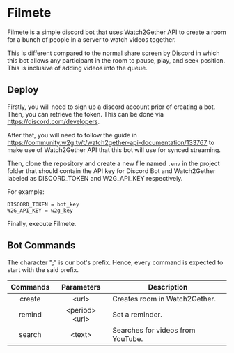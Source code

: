 # Filmete

Filmete is a simple discord bot that uses Watch2Gether API to create a room for a bunch of people in a server to watch videos together.

This is different compared to the normal share screen by Discord in which this bot allows any participant in the room to pause, play, and seek position. This is inclusive of adding videos into the queue.

## Deploy

Firstly, you will need to sign up a discord account prior of creating a bot. Then, you can retrieve the token. This can be done via https://discord.com/developers.

After that, you will need to follow the guide in https://community.w2g.tv/t/watch2gether-api-documentation/133767 to make use of Watch2Gether API that this bot will use for synced streaming.

Then, clone the repository and create a new file named `.env` in the project folder that should contain the API key for Discord Bot and Watch2Gether labeled as DISCORD_TOKEN and W2G_API_KEY respectively.

For example:

```
DISCORD_TOKEN = bot_key
W2G_API_KEY = w2g_key
```

Finally, execute Filmete.

## Bot Commands

The character ";" is our bot's prefix. Hence, every command is expected to start with the said prefix.

| Commands |     Parameters     | Description                       |
| :------: | :----------------: | --------------------------------- |
|  create  |      \<url\>       | Creates room in Watch2Gether.     |
|  remind  | \<period\> \<url\> | Set a reminder.                   |
|  search  |      \<text\>      | Searches for videos from YouTube. |
